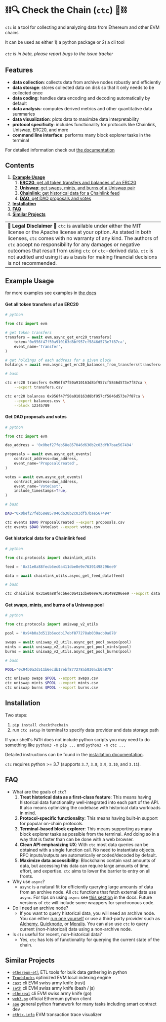 # ⛓🔍 Check the Chain (`ctc`) 🔎⛓

`ctc` is a tool for collecting and analyzing data from Ethereum and other EVM chains

It can be used as either 1) a python package or 2) a cli tool

###### *`ctc` is in beta, please report bugs to the issue tracker*


## Features
- **data collection**: collects data from archive nodes robustly and efficiently
- **data storage**: stores collected data on disk so that it only needs to be collected once
- **data coding**: handles data encoding and decoding automatically by default
- **data analysis**: computes derived metrics and other quantitative data summaries
- **data visualization**: plots data to maximize data interpretability
- **protocol specificity**: includes functionality for protocols like Chainlink, Uniswap, ERC20, and more
- **command line interface**: performs many block explorer tasks in the terminal

For detailed information check out [the documentation](https://ctc.readthedocs.io/)


## Contents
1. [**Example Usage**](#example-usage)
    1. [**ERC20**: get all token transfers and balances of an ERC20](#get-all-token-transfers-of-an-erc20)
    2. [**Uniswap**: get swaps, mints, and burns of a Uniswap pair](#get-swaps-mints-and-burns-for-a-uniswap-pair)
    3. [**Chainlink**: get historical data for a Chainlink feed](#get-historical-data-for-a-chainlink-feed)
    4. [**DAO**: get DAO proposals and votes](#get-dao-proposals-and-votes)
2. [**Installation**](#installation)
3. [**FAQ**](#faq)
4. [**Similar Projects**](#similar-projects)

<table>
  <tbody>
    <tr>
      <td>
        <b>📜 Legal Disclaimer 📜</b> <code>ctc</code> is available under either the MIT license or the Apache license at your option. As stated in both licenses, <code>ctc</code> comes with no warranty of any kind. The authors of <code>ctc</code> accept no responsibility for any damages or negative outcomes that result from using <code>ctc</code> or <code>ctc</code>-derived data. <code>ctc</code> is not audited and using it as a basis for making financial decisions is not recommended.
      </td>
    </tr>
  </tbody>
</table>

## Example Usage

for more examples see examples in [the docs](https://ctc.readthedocs.io/en/latest/index.html#datatypes)


#### Get all token transfers of an ERC20

```python
# python

from ctc import evm

# get token transfers
transfers = await evm.async_get_erc20_transfers(
    token='0x956f47f50a910163d8bf957cf5846d573e7f87ca',
    event_name='Transfer',
)

# get holdings of each address for a given block
holdings = await evm.async_get_erc20_balances_from_transfers(transfers=transfers, block=12345789)
```

```bash
# bash

ctc erc20 transfers 0x956f47f50a910163d8bf957cf5846d573e7f87ca \
    --export transfers.csv

ctc erc20 balances 0x956f47f50a910163d8bf957cf5846d573e7f87ca \
    --export balances.csv \
    --block 12345789
```

#### Get DAO proposals and votes

```python
# python

from ctc import evm

dao_address = '0x0bef27feb58e857046d630b2c03dfb7bae567494'

proposals = await evm.async_get_events(
    contract_address=dao_address,
    event_name='ProposalCreated',
)

votes = await evm.async_get_events(
    contract_address=dao_address,
    event_name='VoteCast',
    include_timestamps=True,
)
```

```bash
# bash

DAO="0x0bef27feb58e857046d630b2c03dfb7bae567494"

ctc events $DAO ProposalCreated --export proposals.csv
ctc events $DAO VoteCast --export votes.csv
```

#### Get historical data for a Chainlink feed
```python
# python

from ctc.protocols import chainlink_utils

feed = '0x31e0a88fecb6ec0a411dbe0e9e76391498296ee9'

data = await chainlink_utils.async_get_feed_data(feed)
```

```bash
# bash

ctc chainlink 0x31e0a88fecb6ec0a411dbe0e9e76391498296ee9 --export data.csv
```

#### Get swaps, mints, and burns of a Uniswap pool

```python
# python

from ctc.protocols import uniswap_v2_utils

pool = '0x94b0a3d511b6ecdb17ebf877278ab030acb0a878'

swaps = await uniswap_v2_utils.async_get_pool_swaps(pool)
mints = await uniswap_v2_utils.async_get_pool_mints(pool)
burns = await uniswap_v2_utils.async_get_pool_burns(pool)
```

```bash
# bash

POOL="0x94b0a3d511b6ecdb17ebf877278ab030acb0a878"

ctc uniswap swaps $POOL --export swaps.csv
ctc uniswap mints $POOL --export mints.csv
ctc uniswap burns $POOL --export burns.csv
```


## Installation

Two steps:
1. `pip install checkthechain`
2. run `ctc setup` in terminal to specify data provider and data storage path

If your shell's `PATH` does not include python scripts you may need to do something like `python3 -m pip ...` and `python3 -m ctc ...`

Detailed instructions can be found in the [installation documentation](https://ctc.readthedocs.io/en/latest/overview/installation.html).

`ctc` requires python >= 3.7 (supports `3.7`, `3.8`, `3.9`, `3.10`, and `3.11`). 

## FAQ
- What are the goals of `ctc`?
    1. **Treat historical data as a first-class feature**: This means having historical data functionality well-integrated into each part of the API. It also means optimizing the codebase with historical data workloads in mind.
    2. **Protocol-specific functionality**: This means having built-in support for popular on-chain protocols.
    3. **Terminal-based block explorer**: This means supporting as many block explorer tasks as possible from the terminal. And doing so in a way that is faster than can be done with a web browser.
    4. **Clean API emphasizing UX**: With `ctc` most data queries can be obtained with a single function call. No need to instantiate objects. RPC inputs/outputs are automatically encoded/decoded by default.
    5. **Maximize data accessibility**: Blockchains contain vast amounts of data, but accessing this data can require large amounts of time, effort, and expertise. `ctc` aims to lower the barrier to entry on all fronts.
- Why use `async`?
    - `async` is a natural fit for efficiently querying large amounts of data from an archive node. All `ctc` functions that fetch external data use `async`. For tips on using `async` see [this section](https://ctc.readthedocs.io/en/latest/python/async_code.html) in the docs. Future versions of `ctc` will include some wrappers for synchronous code.
- Do I need an archive node?
    - If you want to query historical data, you will need an archive node. You can either [run one yourself](https://github.com/ledgerwatch/erigon) or use a third-party provider such as [Alchemy](https://www.alchemy.com/), [Quicknode](https://www.quicknode.com/), or [Moralis](https://moralis.io/speedy-nodes/). You can also use `ctc` to query current (non-historical) data using a non-archive node.
- Is `ctc` useful for recent, non-historical data?
    - Yes, `ctc` has lots of functionality for querying the current state of the chain.


## Similar Projects
- [`ethereum-etl`](https://github.com/blockchain-etl/ethereum-etl) ETL tools for bulk data gathering in python
- [`Trueblocks`](https://github.com/TrueBlocks/trueblocks-core) optimized EVM local indexing engine
- [`cast`](https://onbjerg.github.io/foundry-book/reference/cast.html) cli EVM swiss army knife (rust)
- [`seth`](https://github.com/dapphub/dapptools/tree/master/src/seth) cli EVM swiss army knife (bash / js)
- [`ethereal`](https://github.com/wealdtech/ethereal) cli EVM swiss army knife (go)
- [`web3.py`](https://github.com/ethereum/web3.py/) official Ethereum python client
- [`ape`](https://github.com/ApeWorX/ape) general python framework for many tasks including smart contract dev
- [`ethtx.info`](https://ethtx.info/) EVM transaction trace visualizer

